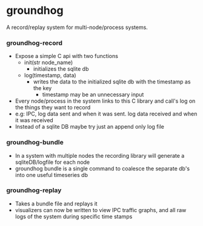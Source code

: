 # groundhog

A record/replay system for multi-node/process systems.

### groundhog-record

- Expose a simple C api with two functions
  - init(str node_name)
	- initializes the sqlite db
  - log(timestamp, data)
	- writes the data to the initialized sqlite db with the timestamp as the key
		- timestamp may be an unnecessary input
- Every node/process in the system links to this C library and call's log on the things they want to record
- e.g: IPC, log data sent and when it was sent. log data received and when it was received
- Instead of a sqlite DB maybe try just an append only log file

### groundhog-bundle

- In a system with multiple nodes the recording library will generate a sqliteDB/logfile for each node
- groundhog bundle is a single command to coalesce the separate db's into one useful timeseries db

### groundhog-replay

- Takes a bundle file and replays it
- visualizers can now be written to view IPC traffic graphs, and all raw logs of the system during specific time stamps
